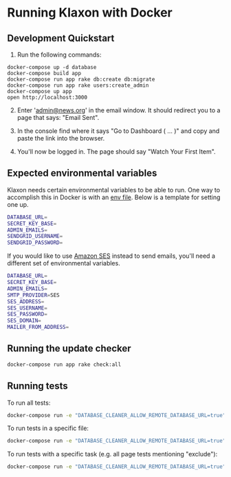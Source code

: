 # Running Klaxon with Docker

## Development Quickstart

1. Run the following commands:

```
docker-compose up -d database
docker-compose build app
docker-compose run app rake db:create db:migrate
docker-compose run app rake users:create_admin
docker-compose up app
open http://localhost:3000
```

2. Enter 'admin@news.org' in the email window. It should redirect you to a page that says: "Email Sent".

3. In the console find where it says "Go to Dashboard ( ... )" and copy and paste the link into the browser.

4. You'll now be logged in. The page should say "Watch Your First Item".

## Expected environmental variables

Klaxon needs certain environmental variables to be able to run. One way to accomplish this in Docker is with an [env file](https://docs.docker.com/engine/reference/commandline/run/#set-environment-variables-e-env-env-file). Below is a template for setting one up.

```sh
DATABASE_URL=
SECRET_KEY_BASE=
ADMIN_EMAILS=
SENDGRID_USERNAME=
SENDGRID_PASSWORD=
```

If you would like to use [Amazon SES](https://aws.amazon.com/ses/) instead to send emails, you'll need a different set of environmental variables.

```sh
DATABASE_URL=
SECRET_KEY_BASE=
ADMIN_EMAILS=
SMTP_PROVIDER=SES
SES_ADDRESS=
SES_USERNAME=
SES_PASSWORD=
SES_DOMAIN=
MAILER_FROM_ADDRESS=
```

## Running the update checker

```sh
docker-compose run app rake check:all
```

## Running tests

To run all tests:

```sh
docker-compose run -e "DATABASE_CLEANER_ALLOW_REMOTE_DATABASE_URL=true" app rake spec
```

To run tests in a specific file:

```sh
docker-compose run -e "DATABASE_CLEANER_ALLOW_REMOTE_DATABASE_URL=true" app rake spec spec/path/to/spec.rb
```

To run tests with a specific task (e.g. all page tests mentioning "exclude"):

```sh
docker-compose run -e "DATABASE_CLEANER_ALLOW_REMOTE_DATABASE_URL=true" app rake spec SPEC=spec/models/page_spec.rb SPEC_OPTS="-e exclude"
```
